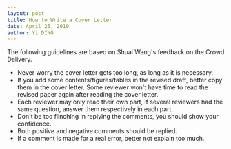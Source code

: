 ```yaml
---
layout: post
title: How to Write a Cover Letter
date: April 25, 2019
author: Yi DING
---
```




The following guidelines are based on Shuai Wang's feedback on the Crowd Delivery.



* Never worry the cover letter gets too long, as long as it is necessary.
* If you add some contents/figures/tables in the revised draft, better copy them in the cover letter. Some reviewer won't have time to read the revised paper again after reading the cover letter.
* Each reviewer may only read their own part, if several reviewers had the same question, answer them respectively in each part. 
* Don't be too flinching in replying the comments, you should show your confidence.
* Both positive and negative comments should be replied.
* If a comment is made for a real error, better not explain too much.

